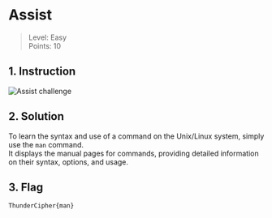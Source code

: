 # Assist

> Level: Easy<br>
> Points: 10 

## 1. Instruction

![Assist challenge](https://github.com/Keldy7/CTFs_Writeups/assets/93558050/556b7cfd-bbdc-4a93-ab11-82981d95de82)


## 2. Solution

To learn the syntax and use of a command on the Unix/Linux system, simply use the `man` command.<br>
It displays the manual pages for commands, providing detailed information on their syntax, options, and usage.


## 3. Flag

```text
ThunderCipher{man}
```
